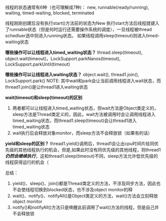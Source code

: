 线程的状态通常有6种（也可理解成7种)：
new, runnable(ready/running), waiting, timed-waiting, blocked, terminated

线程刚刚创建后没有执行start()方法前的状态为New
执行start方法后线程就键入了runnable状态（但是何时运行还需要操作系统的调度），一旦线程被thread schedluer选中则进入running状态。
如果线程调用sleep(timeout)则进入timed-waiting状态

**哪些操作可以让线程进入timed_waiting状态？**
thread.sleep(timeout), object.wait(timeout)，LockSupport.parkNanos(timeout), LockSupport.parkUntil(timeout)

**哪些操作可以让线程进入waiting状态？**
object.wait(), thread1.join(), LockSupport.park()
NOTE: 其中wait和park会让当前调用线程进入wait状态，而thread1.join()是让thread1进入waiting状态

**wait(timeout)和sleep(timeout)的区别**
1. 两者都可以让线程进入timed_waiting状态，但wait方法是Object类定义的，sleep方法是Thread类定义的，因此，wait方法被调用时会让调用线程进入timed_waiting状态，而thread1.sleep(timeout)会让thread1进入timed_waiting状态
2. wait执行后会释放对象monitor，而sleep方法不会释放锁（如果有的话）

**yield和sleep的区别？**
thread1.yield()调用后，thread1会让出cpu时间片给同优先级的其他线程执行的机会，但是,如果此时没有同优先级的其他线程，则thread1***仍然会继续执行***，这和thread1.sleep(timeout)不同，sleep方法允许低优先级的线程获得运行的机会（


总结：
1. yield()、sleep()、join()都是Thread类定义的方法，不涉及同步方法，因此也不会使线程切换到blocked状态，也不涉及object monitor的释
2. wait()、notify()、notifyAll()是Object类定义的方法，wait()方法会立刻释放object monitor
3. notify()和notifyAll()方法只是唤醒此前调用了wait()方法的线程，但是自己并不会释放锁

